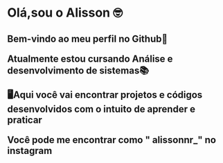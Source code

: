<h1>Olá,sou o Alisson 🤓</h1>
<h2>Bem-vindo ao meu perfil no Github👋
  
Atualmente estou cursando Análise e desenvolvimento de sistemas📚

🖥️Aqui você vai encontrar projetos e códigos desenvolvidos com o intuito de aprender e praticar

Você pode me encontrar como " alissonnr_" no instagram </h2>
